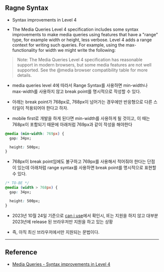## Ragne Syntax

- Syntax improvements in Level 4

- The Media Queries Level 4 specification includes some syntax improvements to make media queries using features that have a "range" type, for example width or height, less verbose. Level 4 adds a range context for writing such queries. For example, using the max- functionality for width we might write the following:

> Note: The Media Queries Level 4 specification has reasonable support in modern browsers, but some media features are not well supported. See the @media browser compatibility table for more details.

- media queries level 4에 따라서 Range Syntax를 사용하면 min-width나 max-width를 사용하지 않고 break point를 명시적으로 작성할 수 있다.

- 아래는 break point가 768px로, 768px이 넘어가는 경우에만 반응형으로 다른 스타일이 적용되어야 한다고 하자.

- mobile first로 개발을 하게 된다면 min-width를 사용하게 될 것이고, 이 때는 768px이 포함되기 때문에 아래처럼 769px과 같이 작성을 해야한다

```css
@media (min-width: 769px) {
  gap: 34px;

  height: 500px;
}
```

- 768px이 break point임에도 불구하고 769px를 사용해서 적어줘야 한다는 단점이 있는데 아래처럼 range syntax를 사용하면 break point를 명시적으로 표현할 수 있다.

```css
/* TO-BE */
@media (width > 768px) {
  gap: 34px;

  height: 500px;
}
```

- 2023년 10월 24일 기준으로 [can i use](https://caniuse.com/css-media-range-syntax)에서 확인시, IE는 지원을 하지 않고 대부분 2023년에 release 된 브라우저만 지원을 하고 있는 상황

- 즉, 아직 최신 브라우저에서만 지원되는 문법이다.

---

## Reference

- [Media Queries - Syntax improvements in Level 4](https://developer.mozilla.org/en-US/docs/Web/CSS/CSS_media_queries/Using_media_queries#syntax_improvements_in_level_4)
